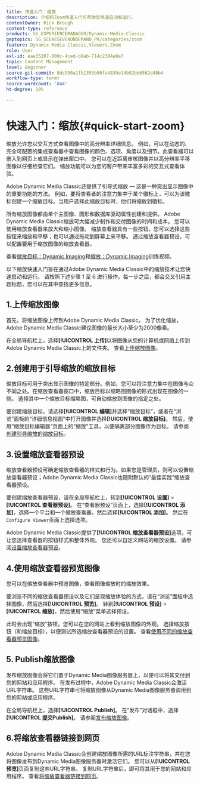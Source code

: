 ```yaml
---
title: 快速入门：缩放
description: 介绍和Zoom快速入门可帮助您快速启动和运行。
contentOwner: Rick Brough
content-type: reference
products: SG_EXPERIENCEMANAGER/Dynamic-Media-Classic
geptopics: SG_SCENESEVENONDEMAND_PK/categories/zoom
feature: Dynamic Media Classic,Viewers,Zoom
role: User
exl-id: eae35207-000c-4ced-b9ab-714c2384a9e7
topic: Content Management
level: Beginner
source-git-commit: 8dc990a1fb1355b00fa4839e14b92bb6562d40b4
workflow-type: tm+mt
source-wordcount: '844'
ht-degree: 19%

---
```


# 快速入门：缩放{#quick-start-zoom}

缩放允许您以交互方式查看图像中的高分辨率详细信息。 例如，可以在动态的、完全可配置的集成查看器中查看图像的颜色、选项、角度以及细节。此查看器可以嵌入到网页上或显示在弹出窗口中。 您可以在近距离审核图像并以高分辨率平移图像以仔细检查它们。 缩放功能可以为您的客户带来丰富多彩的交互式查看体验。

Adobe Dynamic Media Classic还提供了引导式缩放 — 这是一种突出显示图像中的重要功能的方法。 例如，要将查看者的注意力集中于某个徽标上，可以为该徽标创建一个缩放目标。当用户选择此缩放目标时，他们将缩放到徽标。

所有缩放图像都由单个主图像、图形和数据库驱动属性创建和提供。 Adobe Dynamic Media Classic缩放可大幅减少制作和交付图像的时间和成本。 您可以使用缩放查看器来放大和缩小图像。 缩放查看器具有一些按钮，您可以选择这些按钮来缩放和平移；也可以通过拖动到屏幕上来平移。 通过缩放查看器预设，可以配置要用于缩放图像的缩放查看器。

查看[缩放目标：Dynamic Imaging](https://s7d5.scene7.com/s7viewers/html5/VideoViewer.html?videoserverurl=https://s7d5.scene7.com/is/content/&amp;emailurl=https://s7d5.scene7.com/s7/emailFriend&amp;serverUrl=https://s7d5.scene7.com/is/image/&amp;config=Scene7SharedAssets/Universal_HTML5_Video&amp;contenturl=https://s7d5.scene7.com/skins/&amp;asset=S7tutorials/559_Zoom%20Target%20Tool_converted%20renamed_Dynamic%20Imaging-AVS)和[缩放：Dynamic Imaging](https://s7d5.scene7.com/s7viewers/html5/VideoViewer.html?videoserverurl=https://s7d5.scene7.com/is/content/&amp;emailurl=https://s7d5.scene7.com/s7/emailFriend&amp;serverUrl=https://s7d5.scene7.com/is/image/&amp;config=Scene7SharedAssets/Universal_HTML5_Video&amp;contenturl=https://s7d5.scene7.com/skins/&amp;asset=S7tutorials/560_Zoom_converted%20renamed_Dynamic%20Imaging-AVS)训练视频。

以下缩放快速入门旨在通过Adobe Dynamic Media Classic中的缩放技术让您快速启动和运行。 请按照下述步骤 1 至 6 进行操作。每一步之后，都会交叉引用主题标题，您可以在其中查找更多信息。

## 1.上传缩放图像

首先，将缩放图像上传到Adobe Dynamic Media Classic。 为了优化缩放，Adobe Dynamic Media Classic建议图像的最长大小至少为2000像素。

在全局导航栏上，选择&#x200B;**[!UICONTROL 上传]**&#x200B;以将图像从您的计算机或网络上传到Adobe Dynamic Media Classic上的文件夹。 查看[上传缩放图像](uploading-zoom-images.md#uploading_zoom_images)。

## 2.创建用于引导缩放的缩放目标

缩放目标可用于突出显示图像的特定部分。例如，您可以将注意力集中在图像与众不同之处。在缩放查看器窗口中，缩放目标以缩略图图像的形式出现在图像的一侧。 选择其中一个缩放目标缩略图，可自动缩放到图像的指定之处。

要创建缩放目标，请选择&#x200B;**[!UICONTROL 编辑]**&#x200B;并选择“缩放目标”，或者在“浏览”面板的“详细信息视图”中打开图像并选择&#x200B;**[!UICONTROL 缩放目标]**。 然后，使用“缩放目标编辑器”页面上的“缩放”工具，以便隔离部分图像作为目标。 请参阅[创建引导缩放的缩放目标](creating-zoom-targets-guided-zoom.md#creating_zoom_targets_for_guided_zoom)。

## 3.设置缩放查看器预设

缩放查看器预设可确定缩放查看器的样式和行为。如果您是管理员，则可以设置缩放查看器预设；Adobe Dynamic Media Classic也随附默认的“最佳实践”缩放查看器预设。

要创建缩放查看器预设，请在全局导航栏上，转到&#x200B;**[!UICONTROL 设置]** > **[!UICONTROL 查看器预设]**。 在“查看器预设”页面上，选择&#x200B;**[!UICONTROL 添加]**，选择一个平台和一个缩放查看器，然后选择&#x200B;**[!UICONTROL 添加]**。 然后在`Configure Viewer`页面上选择选项。

Adobe Dynamic Media Classic提供了&#x200B;**[!UICONTROL 缩放查看器预设]**&#x200B;选项，可让您选择查看器的按钮样式和整体外观。 您还可以自定义网站的缩放设置。 请参阅[设置缩放查看器预设](setting-zoom-viewer-presets.md#setting_up_zoom_viewer_presets)。

## 4.使用缩放查看器预览图像

您可以在缩放查看器中预览图像，查看图像缩放时的缩放效果。

要浏览不同的缩放查看器预设以及它们呈现缩放体验的方式，请在“浏览”面板中选择图像，然后选择&#x200B;**[!UICONTROL 预览]**。 转到&#x200B;**[!UICONTROL 预设]** > **[!UICONTROL 缩放]**，然后使用“缩放”菜单选择预设。

此时会出现“缩放”按钮。您可以在您的网站上看到缩放图像的外观。 选择缩放按钮（和缩放目标），以便测试所选缩放查看器预设的设置。 查看[使用不同的缩放查看器预览图像](previewing-image-assets-different-zoom.md#previewing_image_assets_with_different_zoom_viewers)。

## 5. Publish缩放图像

发布缩放图像会将它们置于Dynamic Media图像服务器上，以便可以将其交付到您的网站和应用程序。 在发布过程中，Adobe Dynamic Media Classic会激活URL字符串。 这些URL字符串可将缩放图像从Dynamic Media图像服务器调用到您的网站或应用程序。

在全局导航栏上，选择&#x200B;**[!UICONTROL Publish]**。 在“发布”对话框中，选择&#x200B;**[!UICONTROL 提交Publish]**。 请参阅[发布缩放图像](publishing-zoom-images.md#publishing_zoom_images)。

## 6.将缩放查看器链接到网页

Adobe Dynamic Media Classic会创建缩放图像所需的URL标注字符串，并在您将图像发布到Dynamic Media图像服务器时激活它们。 您可以从&#x200B;**[!UICONTROL 预览]**&#x200B;页面复制这些URL字符串。 复制URL字符串后，即可将其用于您的网站和应用程序。 查看[将缩放查看器链接到网页](linking-zoom-viewers-web-pages.md#linking_zoom_viewers_to_your_web_pages)。
